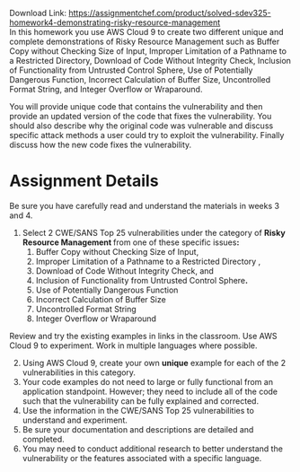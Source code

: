 Download Link: https://assignmentchef.com/product/solved-sdev325-homework4-demonstrating-risky-resource-management
<br>
In this homework you use AWS Cloud 9 to create two different unique and complete demonstrations of Risky Resource Management such as Buffer Copy without Checking Size of Input, Improper Limitation of a Pathname to a Restricted Directory, Download of Code Without Integrity Check, Inclusion of Functionality from Untrusted Control Sphere, Use of Potentially Dangerous Function, Incorrect Calculation of Buffer Size, Uncontrolled Format String, and Integer Overflow or Wraparound.

You will provide unique code that contains the vulnerability and then provide an updated version of the code that fixes the vulnerability. You should also describe why the original code was vulnerable and discuss specific attack methods a user could try to exploit the vulnerability. Finally discuss how the new code fixes the vulnerability.

<h1>Assignment Details</h1>

Be sure you have carefully read and understand the materials in weeks 3 and 4.

<ol>

 <li>Select 2 CWE/SANS Top 25 vulnerabilities under the category of <strong>Risky Resource Management </strong>from one of these specific issues<strong>: </strong>

  <ol>

   <li>Buffer Copy without Checking Size of Input,</li>

   <li>Improper Limitation of a Pathname to a Restricted Directory ,</li>

   <li>Download of Code Without Integrity Check, and</li>

   <li>Inclusion of Functionality from Untrusted Control Sphere<strong>. </strong></li>

   <li>Use of Potentially Dangerous Function</li>

   <li>Incorrect Calculation of Buffer Size</li>

   <li>Uncontrolled Format String</li>

   <li>Integer Overflow or Wraparound</li>

  </ol></li>

</ol>

Review and try the existing examples in links in the classroom.  Use AWS Cloud 9 to experiment. Work in multiple languages where possible.

<ol start="2">

 <li>Using AWS Cloud 9, create your own <strong>unique</strong> example for each of the 2 vulnerabilities in this category.</li>

 <li>Your code examples do not need to large or fully functional from an application standpoint. However; they need to include all of the code such that the vulnerability can be fully explained and corrected.</li>

 <li>Use the information in the CWE/SANS Top 25 vulnerabilities to understand and experiment.</li>

 <li>Be sure your documentation and descriptions are detailed and completed.</li>

 <li>You may need to conduct additional research to better understand the vulnerability or the features associated with a specific language.</li>

</ol>


